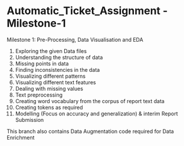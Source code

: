 # Automatic_Ticket_Assignment - Milestone-1

Milestone 1: Pre-Processing, Data Visualisation and EDA
1. Exploring the given Data files
2. Understanding the structure of data
3. Missing points in data
4. Finding inconsistencies in the data
5. Visualizing different patterns
6. Visualizing different text features
7. Dealing with missing values
8. Text preprocessing
9. Creating word vocabulary from the corpus of report text data
10. Creating tokens as required
11.  Modelling (Focus on accuracy and generalization) & interim Report Submission

This branch also contains Data Augmentation code required for Data Enrichment


